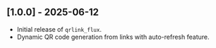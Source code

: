 ## [1.0.0] - 2025-06-12

- Initial release of `qrlink_flux`.
- Dynamic QR code generation from links with auto-refresh feature.
